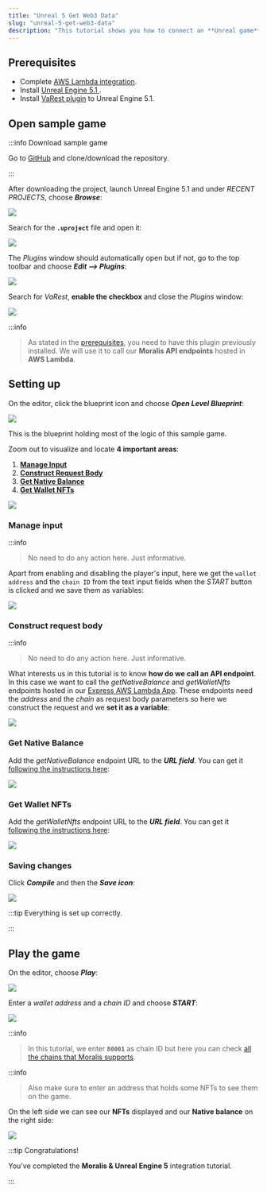 ```yaml
---
title: "Unreal 5 Get Web3 Data"
slug: "unreal-5-get-web3-data"
description: "This tutorial shows you how to connect an **Unreal game** to a **Moralis backend**, in this case hosted on **AWS Lambda**. We will retrieve a wallet's **native balance** and its **NFTs**.\nBelow we provide a sample game to set everything up in a few minutes."
---
```

## Prerequisites

- Complete [AWS Lambda integration](/web3-data-api/integrations/aws-lambda-nodejs).
- Install [Unreal Engine 5.1 ](https://docs.unrealengine.com/5.1/en-US/installing-unreal-engine/).
- Install [VaRest plugin](https://www.unrealengine.com/marketplace/en-US/product/varest-plugin) to Unreal Engine 5.1.

## Open sample game

:::info Download sample game

Go to [GitHub](https://github.com/MoralisWeb3/demo-unreal-aws-lambda) and clone/download the repository.

:::

After downloading the project, launch Unreal Engine 5.1 and under _RECENT PROJECTS_, choose _**Browse**_:

![](/img/content/4353feb-image.png)

Search for the **`.uproject`** file and open it:

![](/img/content/ff45723-image.png)

The _Plugins_ window should automatically open but if not, go to the top toolbar and choose **_Edit --> Plugins_**:

![](/img/content/2e240ee-image.png)

Search for _VaRest_, **enable the checkbox** and close the _Plugins_ window:

![](/img/content/e3e2255-image.png)

:::info 
> 
> As stated in the [prerequisites](#prerequisites), you need to have this plugin previously installed. We will use it to call our **Moralis API endpoints** hosted in **AWS Lambda**.

## Setting up

On the editor, click the blueprint icon and choose _**Open Level Blueprint**_:

![](/img/content/d39c0e4-image.png)

This is the blueprint holding most of the logic of this sample game.

Zoom out to visualize and locate **4 important areas**:

1. [**Manage Input**](#manage-input)
2. [**Construct Request Body**](#construct-request-body)
3. [**Get Native Balance**](#get-native-balance)
4. [**Get Wallet NFTs**](#get-wallet-nfts)

![](/img/content/0d0bd99-image.png)

### Manage input

:::info 
> 
> No need to do any action here. Just informative.

Apart from enabling and disabling the player's input, here we get the `wallet address` and the `chain ID` from the text input fields when the _START_ button is clicked and we save them as variables:

![](/img/content/d81ba07-image.png)

### Construct request body

:::info 
> 
> No need to do any action here. Just informative.

What interests us in this tutorial is to know **how do we call an API endpoint**. In this case we want to call the _getNativeBalance_ and _getWalletNfts_ endpoints hosted in our [Express AWS Lambda App](/web3-data-api/integrations/aws-lambda-nodejs#lambda-nodejs-express-api). These endpoints need the _address_ and the _chain_ as request body parameters so here we construct the request and we **set it as a variable**:

![](/img/content/e9fdaae-image.png)

### Get Native Balance

Add the _getNativeBalance_ endpoint URL to the _**URL field**_. You can get it [following the instructions here](/web3-data-api/integrations/aws-lambda-nodejs#testing-express-api-function):

![](/img/content/4b02975-image.png)

### Get Wallet NFTs

Add the _getWalletNfts_ endpoint URL to the **_URL field_**. You can get it [following the instructions here](/web3-data-api/integrations/aws-lambda-nodejs#testing-express-api-function):

![](/img/content/0662f30-image.png)

### Saving changes

Click _**Compile**_ and then the _**Save icon**_: 

![](/img/content/c03b362-image.png)

:::tip Everything is set up correctly.

:::

## Play the game

On the editor, choose **_Play_**:

![](/img/content/64b1f25-image.png)

Enter a _wallet address_ and a _chain ID_ and choose _**START**_:

![](/img/content/98ccd15-image.png)

:::info 
> 
> In this tutorial, we enter **`80001`** as chain ID but here you can check [all the chains that Moralis supports](/web3-data-api#supported-chains).

:::info 
> 
> Also make sure to enter an address that holds some NFTs to see them on the game.

On the left side we can see our **NFTs** displayed and our **Native balance** on the right side:

![](/img/content/d5835b1-image.png)

:::tip Congratulations!

You've completed the **Moralis & Unreal Engine 5** integration tutorial.

:::